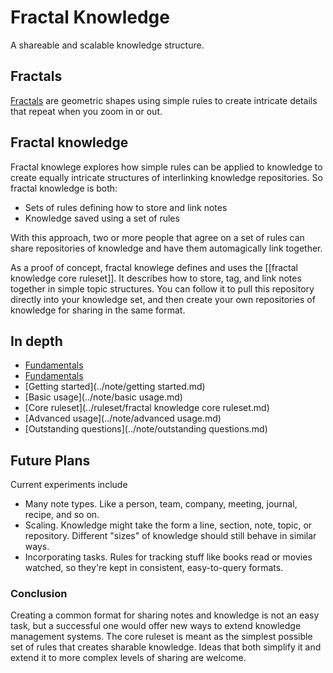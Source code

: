 # Fractal Knowledge
A shareable and scalable knowledge structure.

## Fractals
[Fractals](https://en.wikipedia.org/wiki/Fractal) are geometric shapes using simple rules to create intricate details that repeat when you zoom in or out.

## Fractal knowledge
 Fractal knowlege explores how simple rules can be applied to knowledge to create equally intricate structures of interlinking knowledge repositories. So fractal knowledge is both:
- Sets of rules defining how to store and link notes
- Knowledge saved using a set of rules

With this approach, two or more people that agree on a set of rules can share repositories of knowledge and have them automagically link together.

As a proof of concept, fractal knowlege defines and uses the [[fractal knowledge core ruleset]]. It describes how to store, tag, and link notes together in simple topic structures. You can follow it to pull this repository directly into your knowledge set, and then create your own repositories of knowledge for sharing in the same format.

## In depth
- [Fundamentals](../note/fundamentals.md)
- [Fundamentals](../note/fundamentals.md)
- [Getting started](../note/getting started.md)
- [Basic usage](../note/basic usage.md)
- [Core ruleset](../ruleset/fractal knowledge core ruleset.md)
- [Advanced usage](../note/advanced usage.md)
- [Outstanding questions](../note/outstanding questions.md)

## Future Plans
Current experiments include
- Many note types. Like a person, team, company, meeting, journal, recipe, and so on.
- Scaling. Knowledge might take the form a line, section, note, topic, or repository. Different "sizes" of knowledge should still behave in similar ways.
- Incorporating tasks. Rules for tracking stuff like books read or movies watched, so they're kept in consistent, easy-to-query formats.

### Conclusion
Creating a common format for sharing notes and knowledge is not an easy task, but a successful one would offer new ways to extend knowledge management systems. The core ruleset is meant as the simplest possible set of rules that creates sharable knowledge. Ideas that both simplify it and extend it to more complex levels of sharing are welcome.

